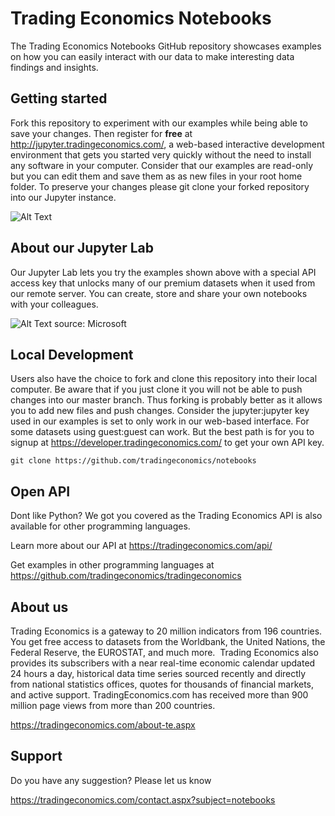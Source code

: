 # Trading Economics Notebooks

The Trading Economics Notebooks GitHub repository showcases examples on how you can easily interact with our data to make interesting data findings and insights.


## Getting started

Fork this repository to experiment with our examples while being able to save your changes. Then register for **free** at http://jupyter.tradingeconomics.com/, a web-based interactive development environment that gets you started very quickly without the need to install any software in your computer. Consider that our examples are read-only but you can edit them and save them as as new files in your root home folder. To preserve your changes please git clone your forked repository into our Jupyter instance. 

![Alt Text](https://camo.githubusercontent.com/947ed1dba840e1c2b6605bcf1507c1a4e1b9642be3696323ff387cbc15e70edf/687474703a2f2f692e737461636b2e696d6775722e636f6d2f6c72346d6c2e706e67)


## About our Jupyter Lab 

Our Jupyter Lab lets you try the examples shown above with a special API access key that unlocks many of our premium datasets when it used from our remote server. You can create, store and share your own notebooks with your colleagues.  

![Alt Text](https://docs.microsoft.com/en-us/azure/cosmos-db/media/cosmosdb-jupyter-notebooks/cosmos-notebooks-overview.png) source: Microsoft

## Local Development

Users also have the choice to fork and clone this repository into their local computer. Be aware that if you just clone it you will not be able to push changes into our master branch. Thus forking is probably better as it allows you to add new files and push changes. Consider the jupyter:jupyter key used in our examples is set to only work in our web-based interface. For some datasets using guest:guest can work. But the best path is for you to signup at https://developer.tradingeconomics.com/ to get your own API key.


``` git clone https://github.com/tradingeconomics/notebooks ```

## Open API

Dont like Python? We got you covered as the Trading Economics API is also available for other programming languages. 

Learn more about our API at https://tradingeconomics.com/api/

Get examples in other programming languages at https://github.com/tradingeconomics/tradingeconomics 


## About us
Trading Economics is a gateway to 20 million indicators from 196 countries. You get free access to datasets from the Worldbank, the United Nations, the Federal Reserve, the EUROSTAT, and much more.  Trading Economics also provides its subscribers with a near real-time economic calendar updated 24 hours a day, historical data time series sourced recently and directly from national statistics offices, quotes for thousands of financial markets, and active support. TradingEconomics.com has received more than 900 million page views from more than 200 countries.

https://tradingeconomics.com/about-te.aspx


## Support

Do you have any suggestion? Please let us know

https://tradingeconomics.com/contact.aspx?subject=notebooks



